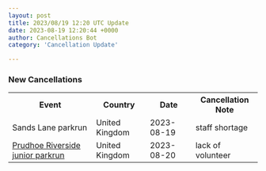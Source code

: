 ```yaml
---
layout: post
title: 2023/08/19 12:20 UTC Update
date: 2023-08-19 12:20:44 +0000
author: Cancellations Bot
category: 'Cancellation Update'

---
```


<h3>New Cancellations</h3>
<div class='hscrollable'>
<table style='width: 100%'>
    <tr>
        <th>Event</th>
        <th>Country</th>
        <th>Date</th>
        <th>Cancellation Note</th>
    </tr>
    <tr>
        <td>Sands Lane parkrun</td>
        <td>United Kingdom</td>
        <td>2023-08-19</td>
        <td>staff shortage</td>
    </tr>
    <tr>
        <td><a href="https://www.parkrun.org.uk/prudhoeriverside-juniors">Prudhoe Riverside junior parkrun</a></td>
        <td>United Kingdom</td>
        <td>2023-08-20</td>
        <td>lack of volunteer</td>
    </tr>
</table>
</div>
